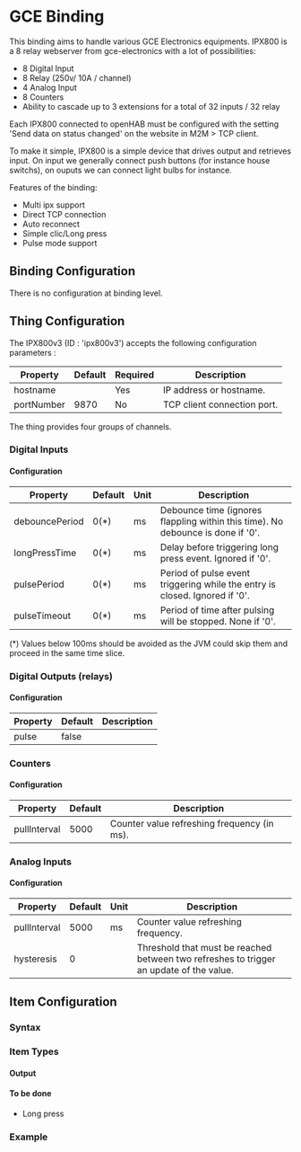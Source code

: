 # GCE Binding

This binding aims to handle various GCE Electronics equipments.
IPX800 is a 8 relay webserver from gce-electronics with a lot of possibilities:

* 8 Digital Input
* 8 Relay (250v/ 10A / channel)
* 4 Analog Input
* 8 Counters
* Ability to cascade up to 3 extensions for a total of 32 inputs / 32 relay

Each IPX800 connected to openHAB must be configured with the setting 'Send data on status changed' on the website in M2M > TCP client.

To make it simple, IPX800 is a simple device that drives output and retrieves input. 
On input we generally connect push buttons (for instance house switchs), on ouputs we can connect light bulbs for instance.

Features of the binding:

 * Multi ipx support
 * Direct TCP connection
 * Auto reconnect
 * Simple clic/Long press
 * Pulse mode support

## Binding Configuration

There is no configuration at binding level.


## Thing Configuration

The IPX800v3 (ID : 'ipx800v3') accepts the following configuration parameters :

| Property            | Default | Required | Description                 |
|---------------------|---------|----------|-----------------------------|
| hostname            |         | Yes      | IP address or hostname.     |
| portNumber          | 9870    | No       | TCP client connection port. |

The thing provides four groups of channels.

### Digital Inputs

#### Configuration

| Property        | Default | Unit | Description                                                                     |
|-----------------|---------|------|---------------------------------------------------------------------------------|
| debouncePeriod  |    0(*) | ms   | Debounce time (ignores flappling within this time). No debounce is done if '0'. |
| longPressTime   |    0(*) | ms   | Delay before triggering long press event. Ignored if '0'.                       |
| pulsePeriod     |    0(*) | ms   | Period of pulse event triggering while the entry is closed. Ignored if '0'.     |
| pulseTimeout    |    0(*) | ms   | Period of time after pulsing will be stopped. None if '0'.                      |

(*) Values below 100ms should be avoided as the JVM could skip them and proceed in the same time slice.

### Digital Outputs (relays)

#### Configuration

| Property        | Default | Description                                                                     |
|-----------------|---------|---------------------------------------------------------------------------------|
| pulse           |  false  |     |

### Counters

#### Configuration

| Property     | Default | Description                                                                     |
|--------------|---------|---------------------------------------------------------------------------------|
| pullInterval |  5000   | Counter value refreshing frequency (in ms).                                     |

### Analog Inputs

#### Configuration

| Property     | Default | Unit |  Description                                                                            |
|--------------|---------|------|-----------------------------------------------------------------------------------------|
| pullInterval |  5000   | ms   | Counter value refreshing frequency.                                                     |
| hysteresis   |  0      |      | Threshold that must be reached between two refreshes to trigger an update of the value. |

## Item Configuration

### Syntax


### Item Types

#### Output


#### To be done

* Long press


### Example

```
```


